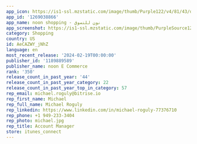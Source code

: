 ```yaml
---
app_icon: https://is1-ssl.mzstatic.com/image/thumb/Purple122/v4/81/43/d1/8143d117-1b16-9d16-1af6-f1c9e320a44d/AppIcon-1x_U007emarketing-0-7-0-85-220.png/1024x1024bb.png
app_id: '1269038866'
app_name: noon shopping - نون للتسوق
app_screenshot: https://is1-ssl.mzstatic.com/image/thumb/PurpleSource126/v4/ae/c0/c1/aec0c1a9-a6ea-e099-0f63-6da105db44b3/d283486b-fede-4da9-8e30-a85d286daa09_en_iOS-5.5in-01.png/1242x2208bb.png
category: Shopping
country: US
id: AeCAZWY_jNhZ
language: en
most_recent_release: '2024-02-19T00:00:00'
publisher_id: '1189889589'
publisher_name: noon E Commerce
rank: '350'
release_count_in_past_year: '44'
release_count_in_past_year_category: 22
release_count_in_past_year_top_in_category: 57
rep_email: michael.roguly@bitrise.io
rep_first_name: Michael
rep_full_name: Michael Roguly
rep_linkedin: https://www.linkedin.com/in/michael-roguly-77376710
rep_phone: +1 949-233-3404
rep_photo: michael.jpg
rep_title: Account Manager
store: itunes_connect
---
```

